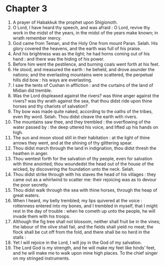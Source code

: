 # Chapter 3

1. A prayer of Habakkuk the prophet upon Shigionoth.
2. O Lord, I have heard thy speech, and was afraid : O Lord, revive thy work in the midst of the years, in the midst of the years make known; in wrath remember mercy.
3. God came from Teman, and the Holy One from mount Paran. Selah. His glory covered the heavens, and the earth was full of his praise.
4. And his brightness was as the light; he had horns coming out of his hand : and there was the hiding of his power.
5. Before him went the pestilence, and burning coals went forth at his feet.
6. He stood, and measured the earth : he beheld, and drove asunder the nations; and the everlasting mountains were scattered, the perpetual hills did bow : his ways are everlasting.
7. I saw the tents of Cushan in affliction : and the curtains of the land of Midian did tremble.
8. Was the Lord displeased against the rivers? was thine anger against the rivers? was thy wrath against the sea, that thou didst ride upon thine horses and thy chariots of salvation?
9. Thy bow was made quite naked, according to the oaths of the tribes, even thy word. Selah. Thou didst cleave the earth with rivers.
10. The mountains saw thee, and they trembled : the overflowing of the water passed by : the deep uttered his voice, and lifted up his hands on high.
11. The sun and moon stood still in their habitation : at the light of thine arrows they went, and at the shining of thy glittering spear.
12. Thou didst march through the land in indignation, thou didst thresh the heathen in anger.
13. Thou wentest forth for the salvation of thy people, even for salvation with thine anointed; thou woundedst the head out of the house of the wicked, by discovering the foundation unto the neck. Selah.
14. Thou didst strike through with his staves the head of his villages : they came out as a whirlwind to scatter me: their rejoicing was as to devour the poor secretly.
15. Thou didst walk through the sea with thine horses, through the heap of great waters.
16. When I heard, my belly trembled; my lips quivered at the voice : rottenness entered into my bones, and I trembled in myself, that I might rest in the day of trouble : when he cometh up unto the people, he will invade them with his troops.
17. Although the fig tree shall not blossom, neither shall fruit be in the vines; the labour of the olive shall fail, and the fields shall yield no meat; the flock shall be cut off from the fold, and there shall be no herd in the stalls :
18. Yet I will rejoice in the Lord, I will joy in the God of my salvation.
19. The Lord God is my strength, and he will make my feet like hinds’ feet, and he will make me to walk upon mine high places. To the chief singer on my stringed instruments.

